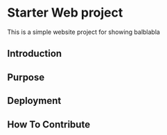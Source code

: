 # Starter Web project

This is a simple website project for showing balblabla

## Introduction

## Purpose

## Deployment

## How To Contribute
